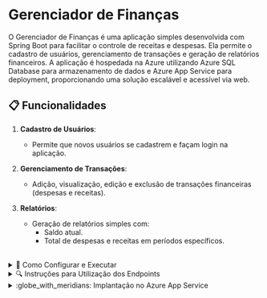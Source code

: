 # Gerenciador de Finanças

O Gerenciador de Finanças é uma aplicação simples desenvolvida com Spring Boot para facilitar o controle de receitas e despesas. Ela permite o cadastro de usuários, gerenciamento de transações e geração de relatórios financeiros. A aplicação é hospedada na Azure utilizando Azure SQL Database para armazenamento de dados e Azure App Service para deployment, proporcionando uma solução escalável e acessível via web.
</br>

## 📋 Funcionalidades
  
1. **Cadastro de Usuários**:  
   - Permite que novos usuários se cadastrem e façam login na aplicação.

2. **Gerenciamento de Transações**:  
   - Adição, visualização, edição e exclusão de transações financeiras (despesas e receitas).

3. **Relatórios**:  
   - Geração de relatórios simples com:
     - Saldo atual.
     - Total de despesas e receitas em períodos específicos.
</br>

<details>
  <summary>🚀 Como Configurar e Executar</summary>

### Pré-requisitos

- **Java 17+**
- **Maven 3.8+**
- **Docker** (opcional para execução via container)
- Conta no **Azure** (caso deseje implantar na nuvem)

### Configuração

1. Clone este repositório:
   ```bash
   git clone https://github.com/seu-usuario/gerenciador-de-financas.git
   cd gerenciador-de-financas

2. **Configure o banco de dados**:
   - O programa atualmente está utilizando o banco de dados que configurei, caso não queira mudar o banco, é só pular esse passo
   - Certifique-se de que o **Azure SQL Database** está configurado corretamente.
   - Atualize as credenciais no arquivo `application.properties` localizado no diretório `src/main/resources/` com os seguintes valores:

     ```properties
     # Configurações do banco de dados
     spring.datasource.url=jdbc:sqlserver://<seu-endereco>.database.windows.net:1433;database=<nome-do-banco>
     spring.datasource.username=<seu-usuario>
     spring.datasource.password=<sua-senha>

     # Configuração de JPA
     spring.jpa.hibernate.ddl-auto=update
     spring.jpa.show-sql=true
     spring.jpa.properties.hibernate.dialect=org.hibernate.dialect.SQLServerDialect
     ```

   - Substitua os placeholders `<seu-endereco>`, `<nome-do-banco>`, `<seu-usuario>` e `<sua-senha>` pelas informações reais de sua configuração no Azure.

   - **Exemplo**:
     ```properties
     spring.datasource.url=jdbc:sqlserver://meuservidor.database.windows.net:1433;database=gerenciador_financas
     spring.datasource.username=adminuser
     spring.datasource.password=minhasenha123
     ```

4. **Compile e execute a aplicação**:  
   ```bash
   mvn spring-boot:run

5. **Acesse a aplicação**:  
   - A aplicação estará disponível localmente em:  
     `http://localhost:8080`
  </br>

## Utilizando DockerHub e containers

  - Eu criei um container dessa aplicação e disponibilizei no [DockerHub](https://hub.docker.com/r/jpedroduarte123/gerenciado-de-financas), para executar a imagem é necessário ter o docker configurado em sua máquina
  - Após isso, basta rodar o seguinte comando para baixar e iniciar o container:
  ```bash
    docker run -d -p 8080:8080 jpedroduarte123/gerenciado-de-financas
  ```
  - A aplicação estará acessível em `http://localhost:8080`.
</br>

## Endpoints Disponíveis

- **Transações**
  - Retornar todas as transações: `GET /api/transacoes`
  - Registrar uma nova transação: `POST /api/transacoes`
  - Retornar uma transação específica: `GET /api/transacoes/{id}`
  - Alterar uma transação: `PUT /api/transacoes/{id}`
  - Alterar parcialmente uma transação: `PATCH /api/transacoes/{id}`
  - Excluir uma transação: `DELETE /api/transacoes/{id}`
  - Gerar relatório de transações: `GET /api/transacoes/relatorio`

- **Usuários**
  - Cadastrar um novo usuário: `POST /api/usuarios`

- **Autenticação**
  - Login: `POST /api/auth/login`
</br>
</details>

<details>
<summary>🔍 Instruções para Utilização dos Endpoints</summary>

### Considerações Gerais
- Todos os endpoints que manipulam transações exigem autenticação. Inclua o cabeçalho `Authorization` com um token válido.
- Para conseguir o token realize um login, ele será retornado como resposta caso login efetuado com sucesso
- As transações só podem ser do tipo:
  - **RECEITA**: Representa um ganho.
  - **DESPESA**: Representa um gasto.
- É obrigatório informar o campo `data` em todos os endpoints que criam ou alteram transações.

---

### **Endpoints de Transações**

### 1. Retornar Todas as Transações
**`GET /api/transacoes`**

- **Cabeçalho Requerido**:
  - `Authorization`: Token de autenticação.
    
- **Respostas**
  - `201` Created: Retorna a transação cadastrada
  - `400` Bad Request: Erro na chamada do endpoint
  - `401` Unauthorized: Token inválido
  - `404` Not Found: Transação não encontrada
</br>


### 2. Registrar uma Nova Transação
**`POST /api/transacoes`**

- **Cabeçalho Requerido**:
  - `Authorization`: Token de autenticação.
- **Corpo da Requisição**:
```json
{
  "tipo": "RECEITA",
  "valor": 100.00,
  "descricao": "Salário",
  "data": "2025-01-01T00:00:00"
}
```
- **Respostas**
  - `201` Created: Retorna a transação cadastrada
  - `400` Bad Request: Erro na chamada do endpoint
  - `401` Unauthorized: Token inválido
  - `404` Not Found: Transação não encontrada

- **Observações**
  - O campo `tipo` aceita apenas os valores `RECEITA` ou `DESPESA`.
  - O valor mínimo permitido é `0.01`.
</br>

### 3. Retornar uma Transação Específica
**`GET /api/transacoes/{id}`**

- **Parâmetros de Rota**:
  - `id`: ID da transação.
- **Cabeçalho Requerido**:
  - `Authorization`: Token de autenticação.
    
- **Respostas**
  - `200` OK: Retorna a transação solicitada
  - `400` Bad Request: Erro na chamada do endpoint
  - `401` Unauthorized: Token inválido
  - `404` Not Found: Transação não encontrada
</br>

### 4. Alterar uma Transação
**`PUT /api/transacoes/{id}`**

- **Parâmetros de Rota**:
  - `id`: ID da transação.
- **Cabeçalho Requerido**:
  - `Authorization`: Token de autenticação.
- **Corpo da Requisição**:
```json
{
  "tipo": "DESPESA",
  "valor": 50.00,
  "descricao": "Compra de material",
  "data": "2025-01-10T12:00:00"
}
```
- **Respostas**
  - `200` OK: Retorna a transação atualizada
  - `400` Bad Request: Erro na chamada do endpoint
  - `401` Unauthorized: Token inválido
  - `404` Not Found: Transação não encontrada
</br>

### 5. Alterar Parcialmente uma Transação
**`PATCH /api/transacoes/{id}`**

- **Parâmetros de Rota**:
  - `id`: ID da transação.
    
- **Cabeçalho Requerido**:
  - `Authorization`: Token de autenticação.

- **Corpo da Requisição (Exemplo):**
```json
{
  "valor": 120.00
}
```
- **Respostas**
  - `200` OK: Retorna a transação atualizada
  - `400` Bad Request: Erro na chamada do endpoint
  - `401` Unauthorized: Token inválido
  - `404` Not Found: Transação não encontrada
</br>

### 6. Excluir uma Transação
**`DELETE /api/transacoes/{id}`**

- **Parâmetros de Rota**:
  - `id`: ID da transação.
- **Cabeçalho Requerido**:
  - `Authorization`: Token de autenticação.

- **Respostas**
  - `204` No Content: Não retorna nada
  - `400` Bad Request: Erro na chamada do endpoint
  - `401` Unauthorized: Token inválido
  - `404` Not Found: Transação não encontrada
</br>

### 7. Gerar relatório
**`GET /api/transacoes/relatorio`**

- **Parâmetros de Query**:
  - `dataInicio`: Data inicial no formato `yyyy-MM-dd`.
  - `dataFim`: Data final no formato `yyyy-MM-dd`
  - Exemplo: `/api/transacoes/relatorio?dataInicio=2024-01-01&dataFim=2026-01-12`
    
- **Cabeçalho Requerido**:
  - `Authorization`: Token de autenticação.

- **Respostas**
  - `200` OK: Retorna o relatório das faturas do período especificado
  - `400` Bad Request: Erro na chamada do endpoint
  - `401` Unauthorized: Token inválido
  - `404` Not Found: Transação não encontrada
</br>
 
---

### **Endpoints de Usuários**

### 1. Cadastrar usuario
**`POST /api/usuarios`**

- **Corpo da Requisição**:
```json
{
  "nome": "Mathues",
  "cpf": "12312312312",
  "email": "matheus@gmail.com",
  "senha": "senha123"
}
```
- **Respostas**
  - `201` Created: Retorna o usuário cadastrado
  - `400` Bad Request: Erro na chamada do endpoint
  - `409` Conflict: E-mail ou CPF já cadastrado no sistema
  
- **Observações**
  - O CPF não pode estar na formatação com `.` e `-` e precisa ser um CPF válido
    
</br>

---

### **Endpoints de Autorização**

### 1. Login
**`POST /api/auth/login`**

- **Corpo da Requisição**:
```json
{
  "email": "matheus@gmail.com",
  "senha": "senha123"
}
```
    
- **Respostas**
  - `200` OK: Retorna o token de autorização
  - `400` Bad Request: Erro na chamada do endpoint
  - `401` Unauthorized: E-mail ou senha inválidos
  - `404` Not Found: Usuário não encontrado
</br>
</details>

<details>
  <summary>:globe_with_meridians: Implantação no Azure App Service</summary>
  
### Criar o Azure App Service:
- Acesse o Azure Portal e vá até App Services.
- Clique em Adicionar e preencha os dados para criar o App Service, como nome, plano de hospedagem e região.
- Após a criação, obtenha o URL do aplicativo, que será utilizado para o deploy.
- Deploy via Azure App Service:
- Para implantar sua aplicação diretamente do repositório GitHub ou de um Docker container, você pode conectar o Azure App Service ao seu repositório GitHub ou configurar a implantação via Docker.

### Implantação via GitHub:
- No portal Azure, dentro do App Service, vá para a seção Deployment Center.
- Escolha GitHub como fonte de código e conecte sua conta do GitHub.
- Escolha o repositório e a branch que deseja implantar.

### Implantação via Docker:
- No App Service, selecione Container Settings e configure para usar uma imagem do Docker disponível no DockerHub
  </br>
</details>

